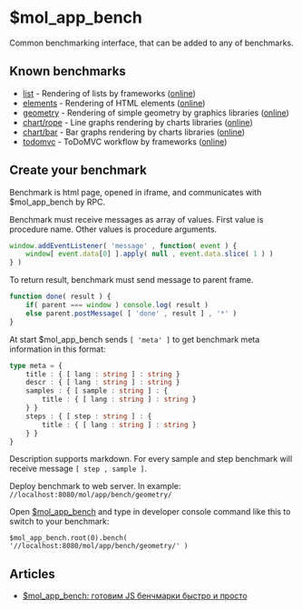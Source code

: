 # $mol_app_bench

Common benchmarking interface, that can be added to any of benchmarks.

## Known benchmarks

* [list](list) - Rendering of lists by frameworks ([online](http://eigenmethod.github.io/mol/app/bench/#bench=list%2F#sort=fill#))
* [elements](elemnts) - Rendering of HTML elements ([online](http://eigenmethod.github.io/mol/app/bench/#bench=elements%2F#sample=audio~button~details~div~fieldset~hr~img~input~keygen~marquee~meter~object~optgroup~q~select~style~textarea~video#sort=fill#))
* [geometry](geometry) - Rendering of simple geometry by graphics libraries ([online](http://eigenmethod.github.io/mol/app/bench/#bench=geometry%2F#sort=render#))
* [chart/rope](chart/rope) - Line graphs rendering by charts libraries ([online](http://eigenmethod.github.io/mol/app/bench/#bench=chart%2Frope%2F#sort=fill#))
* [chart/bar](chart/bar) - Bar graphs rendering by charts libraries ([online](http://eigenmethod.github.io/mol/app/bench/#bench=chart%2Fbar%2F#sort=fill#))
* [todomvc](https://github.com/eigenmethod/todomvc/tree/master/benchmark) - ToDoMVC workflow by frameworks ([online](http://eigenmethod.github.io/mol/app/bench/#bench=http:%2F%2Feigenmethod.github.io%2Ftodomvc%2Fbenchmark%2F#sample=angular2%7Eangularjs%7Eknockoutjs%7Emol%7Epolymer%7Ereact-alt%7Evanillajs%7Evue#sort=fill#)) 

## Create your benchmark

Benchmark is html page, opened in iframe, and communicates with $mol_app_bench by RPC.
 
Benchmark must receive messages as array of values. First value is procedure name. Other values is procedure arguments.

```js
window.addEventListener( 'message' , function( event ) {
	window[ event.data[0] ].apply( null , event.data.slice( 1 ) )
} )
```

To return result, benchmark must send message to parent frame.

```js
function done( result ) {
	if( parent === window ) console.log( result )
	else parent.postMessage( [ 'done' , result ] , '*' )
}
```

At start $mol_app_bench sends ```[ 'meta' ]``` to get benchmark meta information in this format:

```ts
type meta = {
	title : { [ lang : string ] : string }
	descr : { [ lang : string ] : string }
	samples : { [ sample : string ] : {
		title : { [ lang : string ] : string }
	} }
	steps : { [ step : string ] : { 
		title : { [ lang : string ] : string }
	} }
}
```

Description supports markdown. For every sample and step benchmark will receive message ```[ step , sample ]```.

Deploy benchmark to web server. In example: ```//localhost:8080/mol/app/bench/geometry/```

Open [$mol_app_bench](http://eigenmethod.github.io/mol/app/bench/) and type in developer console command like this to switch to your benchmark:

```
$mol_app_bench.root(0).bench( '//localhost:8080/mol/app/bench/geometry/' )
```

## Articles

- [$mol_app_bench: готовим JS бенчмарки быстро и просто](https://habrahabr.ru/post/322162/)
